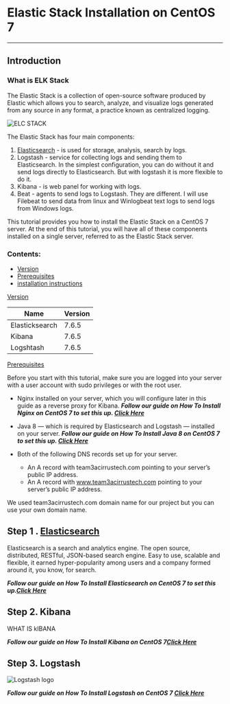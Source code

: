 # Elastic Stack  Installation on CentOS 7
---




## Introduction
 ### What is ELK Stack
The Elastic Stack is a collection of open-source software produced by Elastic which allows you to search, analyze, and visualize logs generated from any source in any format, a practice known as centralized logging. 

![ELC STACK](https://sysadminwork.com/wp-content/uploads/2018/09/Elasticsearch-Logstash-Kibana-ELK-Stack-1.png)


The Elastic Stack has four main components:

1. [Elasticsearch](elasticsearch) - is used for storage, analysis, search by logs.
1. Logstash - service for collecting logs and sending them to Elasticsearch. In the simplest configuration, you can do without it and send logs directly to Elasticsearch. But with logstash it is more flexible to do it.
1. Kibana - is web panel for working with logs.
1. Beat - agents to send logs to Logstash. They are different. I will use Filebeat to send data from linux and Winlogbeat text logs to send logs from Windows logs.


This tutorial provides you how to install the Elastic Stack on a CentOS 7 server. At the end of this tutorial, you will have all of these components installed on a single server, referred to as the Elastic Stack server.

 ### Contents:
-  [Version](#version)
-  [Prerequisites](#)
-  [installation instructions](#)



[Version](#version)                
 
 |  Name                        |Version |
 |   -----                  |------                   |
 | Elasticksearch               | 7.6.5|
 | Kibana                         | 7.6.5|
 | Logshtash                       | 7.6.5|

[Prerequisites](#prerequisites)

Before you start with this tutorial, make sure you are logged into your server with a user account with sudo privileges or with the root user.

 - Nginx installed on your server, which you will configure later in this guide as a reverse proxy for Kibana. 
 _**Follow our guide on How To Install Nginx on CentOS 7 to set this up. 
 [Click Here](https://github.com/solongocyber/Elasticsearch-Team-3-Project/blob/master/Install%20Nginx.md)**_


* Java 8 — which is required by Elasticsearch and Logstash — installed on your server. 
_**Follow our guide on How To Install Java 8 on CentOS 7 to set this up. [Click Here](https://github.com/solongocyber/Elasticsearch-Team-3-Project/blob/master/Install%20Java.md)**_

- Both of the following DNS records set up for your server.

    - An A record with team3acirrustech.com pointing to your server’s public IP address.
    - An A record with www.team3acirrustech.com pointing to your server’s public IP address.


We used team3acirrustech.com domain name for our project but you can use your own domain name.


## Step 1 . [Elasticsearch](elasticsearch)
Elasticsearch is a search and analytics engine.
The open source, distributed, RESTful, JSON-based search engine. Easy to use, scalable and flexible, it earned hyper-popularity among users and a company formed around it, you know, for search.





_**Follow our guide on How To Install Elasticsearch on CentOS 7 to set this up.[Click Here](https://github.com/solongocyber/Elasticsearch-Team-3-Project/blob/master/Install%20Elasticsearch.md)**_

## Step 2. Kibana

WHAT IS kIBANA



_**Follow our guide on How To Install Kibana on CentOS 7[Click Here](https://github.com/solongocyber/Elasticsearch-Team-3-Project/blob/master/Kibana%20Installation.md)**_


## Step 3. Logstash

![Logstash logo](https://www.javainuse.com/beats-logstash.jpg)


_**Follow our guide on How To Install Logstash on CentOS 7 [Click Here](https://github.com/solongocyber/Elasticsearch-Team-3-Project/blob/master/Logstash%20Installation.md)**_